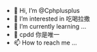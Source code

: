 - 👋 Hi, I’m @Cphplusplus
- 👀 I’m interested in 吃喝拉撒
- 🌱 I’m currently learning ...
- 💞️ cpdd 你是唯一
- 📫 How to reach me ...

<!---
Cphpluaplus/Cphpluaplus is a ✨ special ✨ repository because its `README.md` (this file) appears on your GitHub profile.
You can click the Preview link to take a look at your changes.
--->

